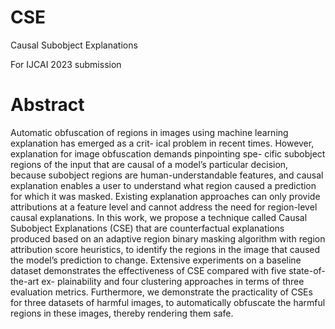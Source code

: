 # CSE
Causal Subobject Explanations

For IJCAI 2023 submission

# Abstract

Automatic obfuscation of regions in images using
machine learning explanation has emerged as a crit-
ical problem in recent times. However, explanation
for image obfuscation demands pinpointing spe-
cific subobject regions of the input that are causal
of a model’s particular decision, because subobject
regions are human-understandable features, and
causal explanation enables a user to understand
what region caused a prediction for which it was
masked. Existing explanation approaches can
only provide attributions at a feature level and
cannot address the need for region-level causal
explanations. In this work, we propose a technique
called Causal Subobject Explanations (CSE) that
are counterfactual explanations produced based
on an adaptive region binary masking algorithm
with region attribution score heuristics, to identify
the regions in the image that caused the model’s
prediction to change. Extensive experiments on
a baseline dataset demonstrates the effectiveness
of CSE compared with five state-of-the-art ex-
plainability and four clustering approaches in
terms of three evaluation metrics. Furthermore,
we demonstrate the practicality of CSEs for three
datasets of harmful images, to automatically
obfuscate the harmful regions in these images,
thereby rendering them safe.
